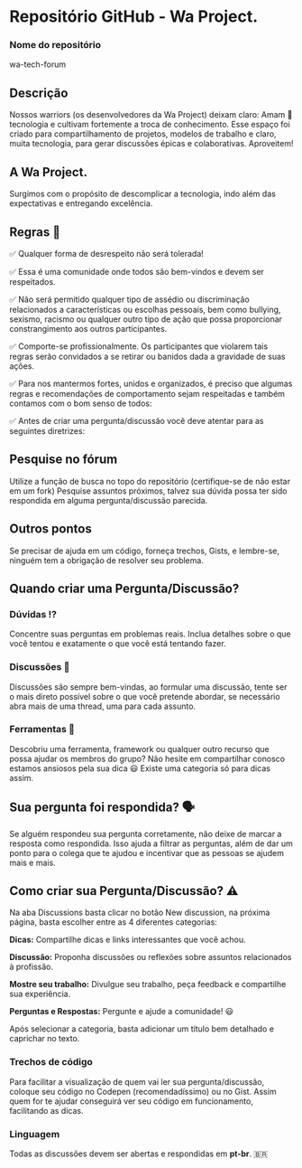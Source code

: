  # Repositório GitHub - Wa Project.

### Nome do repositório
wa-tech-forum
## Descrição
Nossos warriors (os desenvolvedores da Wa Project) deixam claro:
Amam 💙 tecnologia e cultivam fortemente a troca de conhecimento.
Esse espaço foi criado para compartilhamento de projetos, modelos de trabalho e claro, muita tecnologia, para gerar discussões épicas e colaborativas.
Aproveitem!
## A Wa Project.
Surgimos com o propósito de descomplicar a tecnologia, indo além das expectativas e entregando excelência.
## Regras 📝
✅ Qualquer forma de desrespeito não será tolerada!

✅ Essa é uma comunidade onde todos são bem-vindos e devem ser respeitados.

✅ Não será permitido qualquer tipo de assédio ou discriminação relacionados a características ou escolhas pessoais, bem como bullying, sexismo, racismo ou qualquer outro tipo de ação que possa proporcionar constrangimento aos outros participantes.

✅ Comporte-se profissionalmente. Os participantes que violarem tais regras serão convidados a se retirar ou banidos dada a gravidade de suas ações.

✅ Para nos mantermos fortes, unidos e organizados, é preciso que algumas regras e recomendações de comportamento sejam respeitadas e também contamos com o bom senso de todos:

✅ Antes de criar uma pergunta/discussão você deve atentar para as seguintes diretrizes:
## Pesquise no fórum
Utilize a função de busca no topo do repositório (certifique-se de não estar em um fork)
Pesquise assuntos próximos, talvez sua dúvida possa ter sido respondida em alguma pergunta/discussão parecida.
## Outros pontos
Se precisar de ajuda em um código, forneça trechos, Gists, e lembre-se, ninguém tem a obrigação de resolver seu problema.
## Quando criar uma Pergunta/Discussão?
### Dúvidas ⁉️
Concentre suas perguntas em problemas reais. Inclua detalhes sobre o que você tentou e exatamente o que você está tentando fazer.
### Discussões 💬
Discussões são sempre bem-vindas, ao formular uma discussão, tente ser o mais direto possível sobre o que você pretende abordar, se necessário abra mais de uma thread, uma para cada assunto.
### Ferramentas 🧰
Descobriu uma ferramenta, framework ou qualquer outro recurso que possa ajudar os membros do grupo? Não hesite em compartilhar conosco estamos ansiosos pela sua dica 😃
Existe uma categoria só para dicas assim.
## Sua pergunta foi respondida? 🗣
Se alguém respondeu sua pergunta corretamente, não deixe de marcar a resposta como respondida. Isso ajuda a filtrar as perguntas, além de dar um ponto para o colega que te ajudou e incentivar que as pessoas se ajudem mais e mais.
## Como criar sua Pergunta/Discussão? ⚠️
Na aba Discussions basta clicar no botão New discussion, na próxima página, basta escolher entre as 4 diferentes categorias:

**Dicas:** Compartilhe dicas e links interessantes que você achou.

**Discussão:** Proponha discussões ou reflexões sobre assuntos relacionados à profissão.

**Mostre seu trabalho:** Divulgue seu trabalho, peça feedback e compartilhe sua experiência.

**Perguntas e Respostas:** Pergunte e ajude a comunidade! 😃

Após selecionar a categoria, basta adicionar um título bem detalhado e caprichar no texto.
### Trechos de código
Para facilitar a visualização de quem vai ler sua pergunta/discussão, coloque seu código no Codepen (recomendadíssimo) ou no Gist. Assim quem for te ajudar conseguirá ver seu código em funcionamento, facilitando as dicas.
### Linguagem 
Todas as discussões devem ser abertas e respondidas em **pt-br**. 🇧🇷
